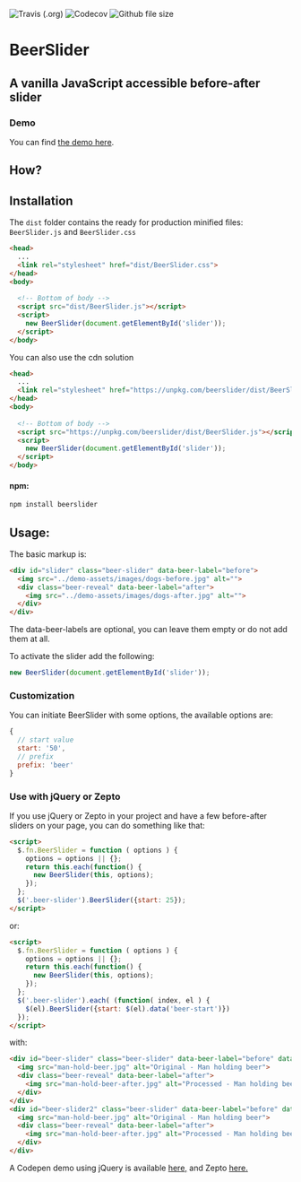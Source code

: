 ![Travis (.org)](https://img.shields.io/travis/pehaa/beerslider.svg?style=for-the-badge)
![Codecov](https://img.shields.io/codecov/c/github/pehaa/beerslider.svg?style=for-the-badge)
![Github file size](https://img.shields.io/github/size/pehaa/beerslider/dist/BeerSlider.js.svg?style=for-the-badge)

# BeerSlider

## A vanilla JavaScript accessible before-after slider


### Demo
You can find [the demo here](https://pepsized.com/wp-content/uploads/2018/09/beerslider/demo/index.html).

## How?


## Installation

The ```dist``` folder contains the ready for production minified files: ```BeerSlider.js``` and ```BeerSlider.css```
```html
<head>
  ...
  <link rel="stylesheet" href="dist/BeerSlider.css">
</head>
<body>
  
  <!-- Bottom of body -->
  <script src="dist/BeerSlider.js"></script>
  <script>
    new BeerSlider(document.getElementById('slider'));
  </script>
</body>
```

You can also use the cdn solution
```html
<head>
  ...
  <link rel="stylesheet" href="https://unpkg.com/beerslider/dist/BeerSlider.css">
</head>
<body>
  
  <!-- Bottom of body -->
  <script src="https://unpkg.com/beerslider/dist/BeerSlider.js"></script>
  <script>
    new BeerSlider(document.getElementById('slider'));
  </script>
</body>
```


#### npm:
```bash
npm install beerslider
```

## Usage:

The basic markup is:

```html
<div id="slider" class="beer-slider" data-beer-label="before">
  <img src="../demo-assets/images/dogs-before.jpg" alt="">
  <div class="beer-reveal" data-beer-label="after">
    <img src="../demo-assets/images/dogs-after.jpg" alt="">
  </div>
</div>
```
The data-beer-labels are optional, you can leave them empty or do not add them at all.

To activate the slider add the following:
```js
new BeerSlider(document.getElementById('slider'));
```

### Customization

You can initiate BeerSlider with some options, the available options are:
```js
{
  // start value
  start: '50',
  // prefix 
  prefix: 'beer'
}
```
### Use with jQuery or Zepto

If you use jQuery or Zepto in your project and have a few before-after sliders on your page, you can do something like that:
```html
<script>
  $.fn.BeerSlider = function ( options ) {
    options = options || {};
    return this.each(function() {
      new BeerSlider(this, options);
    });
  };
  $('.beer-slider').BeerSlider({start: 25});
</script>
```
or:
```html
<script>
  $.fn.BeerSlider = function ( options ) {
    options = options || {};
    return this.each(function() {
      new BeerSlider(this, options);
    });
  };
  $('.beer-slider').each( (function( index, el ) {
    $(el).BeerSlider({start: $(el).data('beer-start')})
  });
</script>
```
with:
```html
<div id="beer-slider" class="beer-slider" data-beer-label="before" data-beer-start="25">
  <img src="man-hold-beer.jpg" alt="Original - Man holding beer">
  <div class="beer-reveal" data-beer-label="after">
    <img src="man-hold-beer-after.jpg" alt="Processed - Man holding beer">
  </div>
</div>
<div id="beer-slider2" class="beer-slider" data-beer-label="before" data-beer-start="75">
  <img src="man-hold-beer.jpg" alt="Original - Man holding beer">
  <div class="beer-reveal" data-beer-label="after">
    <img src="man-hold-beer-after.jpg" alt="Processed - Man holding beer">
  </div>
</div>
``` 
A Codepen demo using jQuery is available [here,](https://codepen.io/pehaa/pen/PdJqPE)
and Zepto [here.](https://codepen.io/pehaa/pen/EebMgg)
